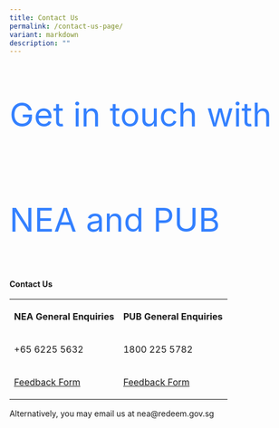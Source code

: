 ```yaml
---
title: Contact Us
permalink: /contact-us-page/
variant: markdown
description: ""
---
```

<style> .blue-text { color: #3380ff; font-size: 58px; /\* Increased font size \*/ font-weight: bolder; line-height: 1.6; /\* Adjusted line height \*/ } </style>   <p class="blue-text">Get in touch with<br><br>NEA and PUB</p>  
<h4>Contact Us</h4>
<table>
<tbody>
<tr>
<th rowspan="1" colspan="1">
<p>NEA General Enquiries</p>
</th>
<th rowspan="1" colspan="1">
<p>PUB General Enquiries</p>
</th>
</tr>
<tr>
<td rowspan="1" colspan="1">
<p>+65 6225 5632</p>
</td>
<td rowspan="1" colspan="1">
<p>1800 225 5782</p>
</td>
</tr>
<tr>
<td rowspan="1" colspan="1">
<p><a href="https://www.nea.gov.sg/corporate-functions/feedback" rel="noopener noreferrer nofollow" target="_blank">Feedback Form</a>
</p>
</td>
<td rowspan="1" colspan="1">
<p><a href="https://app.pub.gov.sg/feedback/Pages/HelpAndFeedback.aspx" rel="noopener noreferrer nofollow" target="_blank">Feedback Form</a>
</p>
</td>
</tr>
</tbody>
</table>
<p>Alternatively, you may email us at nea@redeem.gov.sg</p>
<p></p>
<p></p>